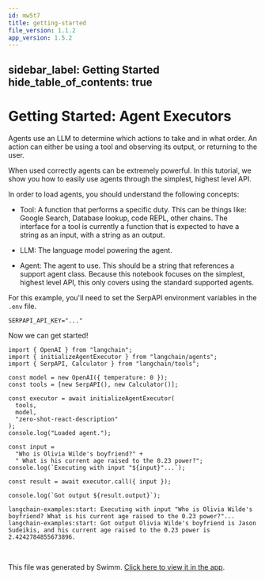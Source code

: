 ```yaml
---
id: mw5t7
title: getting-started
file_version: 1.1.2
app_version: 1.5.2
---
```


## sidebar\_label: Getting Started hide\_table\_of\_contents: true

# Getting Started: Agent Executors

Agents use an LLM to determine which actions to take and in what order. An action can either be using a tool and observing its output, or returning to the user.

When used correctly agents can be extremely powerful. In this tutorial, we show you how to easily use agents through the simplest, highest level API.

In order to load agents, you should understand the following concepts:

*   Tool: A function that performs a specific duty. This can be things like: Google Search, Database lookup, code REPL, other chains. The interface for a tool is currently a function that is expected to have a string as an input, with a string as an output.

*   LLM: The language model powering the agent.

*   Agent: The agent to use. This should be a string that references a support agent class. Because this notebook focuses on the simplest, highest level API, this only covers using the standard supported agents.

For this example, you'll need to set the SerpAPI environment variables in the `.env` file.

```
SERPAPI_API_KEY="..."
```

Now we can get started!

```
import { OpenAI } from "langchain";
import { initializeAgentExecutor } from "langchain/agents";
import { SerpAPI, Calculator } from "langchain/tools";

const model = new OpenAI({ temperature: 0 });
const tools = [new SerpAPI(), new Calculator()];

const executor = await initializeAgentExecutor(
  tools,
  model,
  "zero-shot-react-description"
);
console.log("Loaded agent.");

const input =
  "Who is Olivia Wilde's boyfriend?" +
  " What is his current age raised to the 0.23 power?";
console.log(`Executing with input "${input}"...`);

const result = await executor.call({ input });

console.log(`Got output ${result.output}`);
```

```
langchain-examples:start: Executing with input "Who is Olivia Wilde's boyfriend? What is his current age raised to the 0.23 power?"...
langchain-examples:start: Got output Olivia Wilde's boyfriend is Jason Sudeikis, and his current age raised to the 0.23 power is 2.4242784855673896.
```

<br/>

This file was generated by Swimm. [Click here to view it in the app](/repos/Z2l0aHViJTNBJTNBbGFuZ2NoYWluanMlM0ElM0FtbWl6dXRhbmk=/docs/mw5t7).
